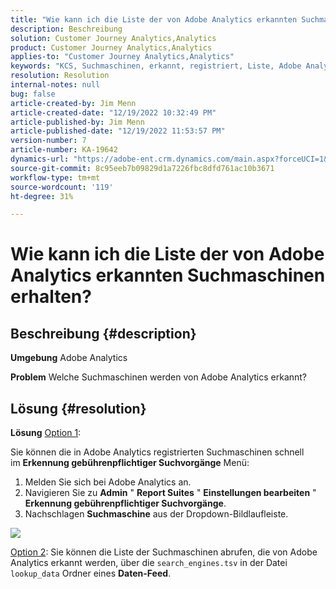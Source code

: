 ```yaml
---
title: "Wie kann ich die Liste der von Adobe Analytics erkannten Suchmaschinen erhalten?"
description: Beschreibung
solution: Customer Journey Analytics,Analytics
product: Customer Journey Analytics,Analytics
applies-to: "Customer Journey Analytics,Analytics"
keywords: "KCS, Suchmaschinen, erkannt, registriert, Liste, Adobe Analytics"
resolution: Resolution
internal-notes: null
bug: false
article-created-by: Jim Menn
article-created-date: "12/19/2022 10:32:49 PM"
article-published-by: Jim Menn
article-published-date: "12/19/2022 11:53:57 PM"
version-number: 7
article-number: KA-19642
dynamics-url: "https://adobe-ent.crm.dynamics.com/main.aspx?forceUCI=1&pagetype=entityrecord&etn=knowledgearticle&id=7fc1db10-ed7f-ed11-81ac-6045bd006704"
source-git-commit: 8c95eeb7b09829d1a7226fbc8dfd761ac10b3671
workflow-type: tm+mt
source-wordcount: '119'
ht-degree: 31%

---
```


# Wie kann ich die Liste der von Adobe Analytics erkannten Suchmaschinen erhalten?

## Beschreibung {#description}


<b>Umgebung</b>
Adobe Analytics

<b>Problem</b>
Welche Suchmaschinen werden von Adobe Analytics erkannt?


## Lösung {#resolution}


<b>Lösung</b>
<u>Option 1</u>:

Sie können die in Adobe Analytics registrierten Suchmaschinen schnell im <b>Erkennung gebührenpflichtiger Suchvorgänge</b> Menü:

1. Melden Sie sich bei Adobe Analytics an.
2. Navigieren Sie zu <b>Admin</b> &quot; <b>Report Suites</b> &quot; <b>Einstellungen bearbeiten</b> &quot; <b>Erkennung gebührenpflichtiger Suchvorgänge</b>.
3. Nachschlagen <b>Suchmaschine</b> aus der Dropdown-Bildlaufleiste.


![](assets/d35acf7a-a0e7-ec11-bb3c-000d3a3bd25c.png)

<u>Option 2</u>: Sie können die Liste der Suchmaschinen abrufen, die von Adobe Analytics erkannt werden, über die `search_engines.tsv` in der Datei `lookup_data` Ordner eines <b>Daten-Feed</b>.
